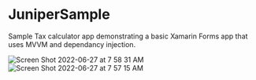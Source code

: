 # JuniperSample
Sample Tax calculator app demonstrating a basic Xamarin Forms app that uses MVVM and dependancy injection.

![Screen Shot 2022-06-27 at 7 58 31 AM](https://user-images.githubusercontent.com/2033902/175948035-7e43d782-92c8-4e5f-90e1-c1523258237d.png)
![Screen Shot 2022-06-27 at 7 57 15 AM](https://user-images.githubusercontent.com/2033902/175948052-5d8ab14e-068f-4458-abf3-8e8649c456ab.png)
